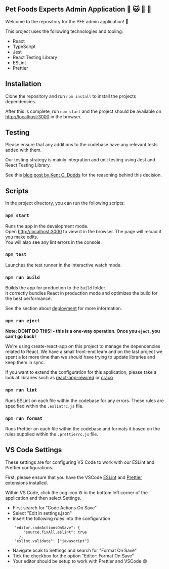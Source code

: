 ## Pet Foods Experts Admin Application :dog: :cat: :rabbit: :hamster:

Welcome to the repository for the PFE admin application! :wave:

This project uses the following technologies and tooling:

- React 
- TypeScript
- Jest
- React Testing Library
- ESLint
- Prettier

## Installation

Clone the repository and run `npm install` to install the projects dependencies. 

After this is complete, run `npm start` and the project should be available on [http://localhost:3000](http://localhost:3000) in the browser.

## Testing

Please ensure that any additions to the codebase have any relevant tests added with them.

Our testing strategy is mainly integration and unit testing using Jest and React Testing Library.

See this [blog post by Kent C. Dodds](https://kentcdodds.com/blog/write-tests) for the reasoning behind this decision.

## Scripts

In the project directory, you can run the following scripts:

### `npm start`

Runs the app in the development mode.<br />
Open [http://localhost:3000](http://localhost:3000) to view it in the browser.
The page will reload if you make edits.<br />
You will also see any lint errors in the console.

### `npm test`

Launches the test runner in the interactive watch mode.<br />

### `npm run build`

Builds the app for production to the `build` folder.<br />
It correctly bundles React in production mode and optimizes the build for the best performance.

See the section about [deployment](https://facebook.github.io/create-react-app/docs/deployment) for more information.

### `npm run eject`

**Note: DONT DO THIS! - this is a one-way operation. Once you `eject`, you can’t go back!**

We're using create-react-app on this project to manage the dependencies related to React. We have a small front-end team and on the last project we spent a lot more time than we should have trying to update libraries and keep them in sync.

If you want to extend the configuration for this application, please take a look at libraries such as [react-app-rewired](https://www.npmjs.com/package/react-app-rewired) or [craco](https://www.npmjs.com/package/@craco/craco)

### `npm run lint`

Runs ESLint on each file within the codebase for any errors. These rules are specified within the `.eslintrc.js` file.

### `npm run format`

Runs Prettier on each file within the codebase and formats it based on the rules supplied within the `.prettierrc.js` file.

## VS Code Settings

These settings are for configuring VS Code to work with our ESLint and Prettier configurations. 

First, please ensure that you have the VSCode [ESLint](https://marketplace.visualstudio.com/items?itemName=dbaeumer.vscode-eslint) and [Prettier](https://marketplace.visualstudio.com/items?itemName=esbenp.prettier-vscode) extensions installed.

Within VS Code, click the cog icon :gear: in the bottom left corner of the application and then select Settings. 

- First search for "Code Actions On Save" 
- Select "Edit in settings.json"
- Insert the following rules into the configuration

```
    "editor.codeActionsOnSave": {
        "source.fixAll.eslint": true
      },
    "eslint.validate": ["javascript"]
```

- Navigate bcak to Settings and search for "Format On Save"
- Tick the checkbox for the option "Editor: Format On Save" 
- Your editor should be setup to work with Prettier and VSCode :smile: 

